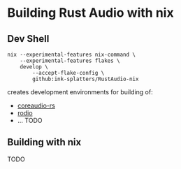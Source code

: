 # Building Rust Audio with nix

## Dev Shell

```shell
nix --experimental-features nix-command \
    --experimental-features flakes \
    develop \
        --accept-flake-config \
        github:ink-splatters/RustAudio-nix
```

creates development environments for building of:

- [coreaudio-rs](https://github.com/RustAudio/coreaudio-rs)
- [rodio](https://github.com/RustAudio/rodio)
- ... TODO

## Building with nix

TODO
